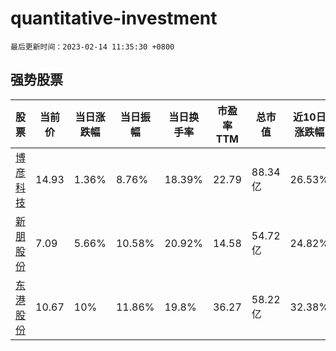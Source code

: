 # quantitative-investment

`最后更新时间：2023-02-14 11:35:30 +0800`

## 强势股票

|股票|当前价|当日涨跌幅|当日振幅|当日换手率|市盈率TTM|总市值|近10日涨跌幅|
|----|----|----|----|----|----|----|----|
|[博彦科技](https://xueqiu.com/S/SZ002649)|14.93|1.36%|8.76%|18.39%|22.79|88.34亿|26.53%|
|[新朋股份](https://xueqiu.com/S/SZ002328)|7.09|5.66%|10.58%|20.92%|14.58|54.72亿|24.82%|
|[东港股份](https://xueqiu.com/S/SZ002117)|10.67|10%|11.86%|19.8%|36.27|58.22亿|32.38%|
